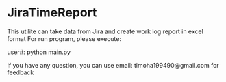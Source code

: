 # JiraTimeReport
This utilite can take data from Jira and create work log report in excel format
For run program, please execute:
<p>user#: python main.py</p>
If you have any question, you can use email: timoha199490@gmail.com for feedback

